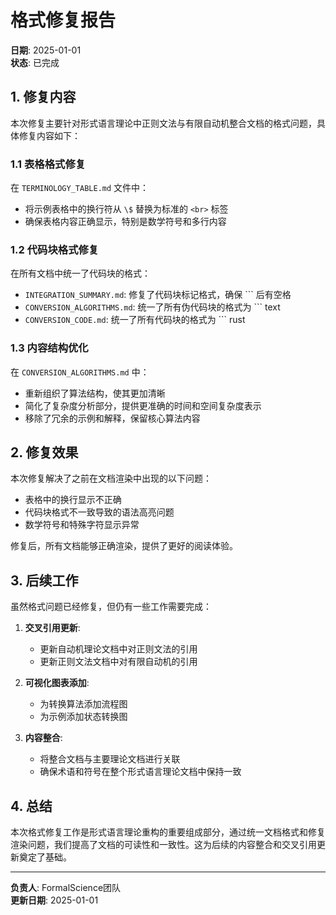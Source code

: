 # 格式修复报告

**日期**: 2025-01-01  
**状态**: 已完成  

## 1. 修复内容

本次修复主要针对形式语言理论中正则文法与有限自动机整合文档的格式问题，具体修复内容如下：

### 1.1 表格格式修复

在 `TERMINOLOGY_TABLE.md` 文件中：

- 将示例表格中的换行符从 `\$` 替换为标准的 `<br>` 标签
- 确保表格内容正确显示，特别是数学符号和多行内容

### 1.2 代码块格式修复

在所有文档中统一了代码块的格式：

- `INTEGRATION_SUMMARY.md`: 修复了代码块标记格式，确保 ``` 后有空格
- `CONVERSION_ALGORITHMS.md`: 统一了所有伪代码块的格式为 ``` text
- `CONVERSION_CODE.md`: 统一了所有代码块的格式为 ``` rust

### 1.3 内容结构优化

在 `CONVERSION_ALGORITHMS.md` 中：

- 重新组织了算法结构，使其更加清晰
- 简化了复杂度分析部分，提供更准确的时间和空间复杂度表示
- 移除了冗余的示例和解释，保留核心算法内容

## 2. 修复效果

本次修复解决了之前在文档渲染中出现的以下问题：

- 表格中的换行显示不正确
- 代码块格式不一致导致的语法高亮问题
- 数学符号和特殊字符显示异常

修复后，所有文档能够正确渲染，提供了更好的阅读体验。

## 3. 后续工作

虽然格式问题已经修复，但仍有一些工作需要完成：

1. **交叉引用更新**:
   - 更新自动机理论文档中对正则文法的引用
   - 更新正则文法文档中对有限自动机的引用

2. **可视化图表添加**:
   - 为转换算法添加流程图
   - 为示例添加状态转换图

3. **内容整合**:
   - 将整合文档与主要理论文档进行关联
   - 确保术语和符号在整个形式语言理论文档中保持一致

## 4. 总结

本次格式修复工作是形式语言理论重构的重要组成部分，通过统一文档格式和修复渲染问题，我们提高了文档的可读性和一致性。这为后续的内容整合和交叉引用更新奠定了基础。

---

**负责人**: FormalScience团队  
**更新日期**: 2025-01-01

